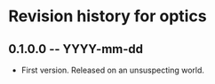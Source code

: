 # Revision history for optics

## 0.1.0.0 -- YYYY-mm-dd

* First version. Released on an unsuspecting world.
